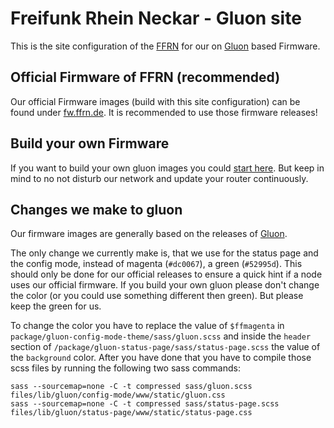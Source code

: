 # Freifunk Rhein Neckar - Gluon site

This is the site configuration of the [FFRN](https://www.freifunk-rhein-neckar.de/) for our on [Gluon](https://github.com/freifunk-gluon/gluon) based Firmware.


## Official Firmware of FFRN (recommended)
Our official Firmware images (build with this site configuration) can be found under [fw.ffrn.de](https://fw.ffrn.de). It is recommended to use those firmware releases!


## Build your own Firmware
If you want to build your own gluon images you could [start here](https://gluon.readthedocs.io/en/latest/user/getting_started.html#building-the-images). But keep in mind to no not disturb our network and update your router continuously.


## Changes we make to gluon
Our firmware images are generally based on the releases of [Gluon](https://github.com/freifunk-gluon/gluon). 

The only change we currently make is, that we use for the status page and the config mode, instead of magenta (`#dc0067`), a green (`#52995d`). This should only be done for our official releases to ensure a quick hint if a node uses our official firmware. If you build your own gluon please don't change the color (or you could use something different then green). But please keep the green for us.

To change the color you have to replace the value of `$ffmagenta` in `package/gluon-config-mode-theme/sass/gluon.scss` and inside the `header` section of `/package/gluon-status-page/sass/status-page.scss` the value of the `background` color.
After you have done that you have to compile those scss files by running the following two sass commands:
```
sass --sourcemap=none -C -t compressed sass/gluon.scss files/lib/gluon/config-mode/www/static/gluon.css
sass --sourcemap=none -C -t compressed sass/status-page.scss files/lib/gluon/status-page/www/static/status-page.css
```